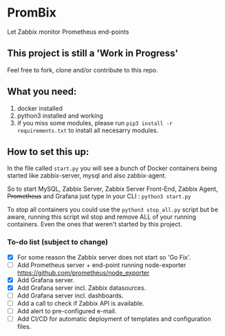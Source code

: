# PromBix

Let Zabbix monitor Prometheus end-points

## This project is still a 'Work in Progress'

Feel free to fork, clone and/or contribute to this repo.

## What you need:

1. docker installed
2. python3 installed and working
3. if you miss some modules, please run `pip3 install -r requirements.txt` to install all necesarry modules.

## How to set this up:

In the file called `start.py` you will see a bunch of Docker containers being started like zabbix-server, mysql and also zabbix-agent.

So to start MySQL, Zabbix Server, Zabbix Server Front-End, Zabbix Agent, ~~Prometheus~~ and Grafana just type in your CLI : `python3 start.py`

To stop all containers you could use the `python3 stop_all.py` script but be aware, running this script wil stop and remove ALL of your running containers. Even the ones that weren't started by this project.

### To-do list (subject to change)

- [x] For some reason the Zabbix server does not start so 'Go Fix'.
- [ ] Add Prometheus server + end-point running node-exporter https://github.com/prometheus/node_exporter
- [x] Add Grafana server.
- [x] Add Grafana server incl. Zabbix datasources.
- [ ] Add Grafana server incl. dashboards.
- [ ] Add a call to check if Zabbix API is available.
- [ ] Add alert to pre-configured e-mail.
- [ ] Add CI/CD for automatic deployment of templates and configuration files.